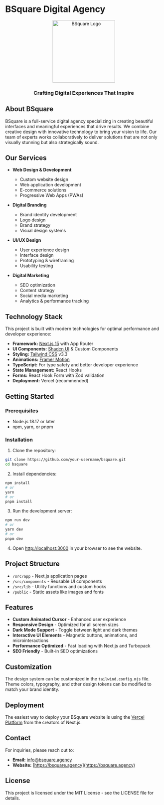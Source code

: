 # BSquare Digital Agency

<div align="center">
  <img src="./public/images/logo.png" alt="BSquare Logo" width="200" height="auto" />
  <h3>Crafting Digital Experiences That Inspire</h3>
</div>

## About BSquare

BSquare is a full-service digital agency specializing in creating beautiful interfaces and meaningful experiences that drive results. We combine creative design with innovative technology to bring your vision to life. Our team of experts works collaboratively to deliver solutions that are not only visually stunning but also strategically sound.

## Our Services

- **Web Design & Development**

  - Custom website design
  - Web application development
  - E-commerce solutions
  - Progressive Web Apps (PWAs)

- **Digital Branding**

  - Brand identity development
  - Logo design
  - Brand strategy
  - Visual design systems

- **UI/UX Design**

  - User experience design
  - Interface design
  - Prototyping & wireframing
  - Usability testing

- **Digital Marketing**
  - SEO optimization
  - Content strategy
  - Social media marketing
  - Analytics & performance tracking

## Technology Stack

This project is built with modern technologies for optimal performance and developer experience:

- **Framework:** [Next.js 15](https://nextjs.org/) with App Router
- **UI Components:** [Shadcn UI](https://ui.shadcn.com/) & Custom Components
- **Styling:** [Tailwind CSS](https://tailwindcss.com/) v3.3
- **Animations:** [Framer Motion](https://www.framer.com/motion/)
- **TypeScript:** For type safety and better developer experience
- **State Management:** React Hooks
- **Forms:** React Hook Form with Zod validation
- **Deployment:** Vercel (recommended)

## Getting Started

### Prerequisites

- Node.js 18.17 or later
- npm, yarn, or pnpm

### Installation

1. Clone the repository:

```bash
git clone https://github.com/your-username/bsquare.git
cd bsquare
```

2. Install dependencies:

```bash
npm install
# or
yarn
# or
pnpm install
```

3. Run the development server:

```bash
npm run dev
# or
yarn dev
# or
pnpm dev
```

4. Open [http://localhost:3000](http://localhost:3000) in your browser to see the website.

## Project Structure

- `/src/app` - Next.js application pages
- `/src/components` - Reusable UI components
- `/src/lib` - Utility functions and custom hooks
- `/public` - Static assets like images and fonts

## Features

- **Custom Animated Cursor** - Enhanced user experience
- **Responsive Design** - Optimized for all screen sizes
- **Dark Mode Support** - Toggle between light and dark themes
- **Interactive UI Elements** - Magnetic buttons, animations, and microinteractions
- **Performance Optimized** - Fast loading with Next.js and Turbopack
- **SEO Friendly** - Built-in SEO optimizations

## Customization

The design system can be customized in the `tailwind.config.mjs` file. Theme colors, typography, and other design tokens can be modified to match your brand identity.

## Deployment

The easiest way to deploy your BSquare website is using the [Vercel Platform](https://vercel.com/new) from the creators of Next.js.

## Contact

For inquiries, please reach out to:

- **Email:** info@bsquare.agency
- **Website:** [https://bsquare.agency](https://bsquare.agency)

## License

This project is licensed under the MIT License - see the LICENSE file for details.
